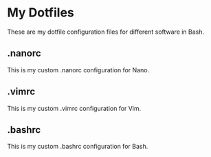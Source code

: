 # My Dotfiles
These are my dotfile configuration files for different software in Bash.
## .nanorc
This is my custom .nanorc configuration for Nano.
## .vimrc
This is my custom .vimrc configuration for Vim.
## .bashrc
This is my custom .bashrc configuration for Bash.
